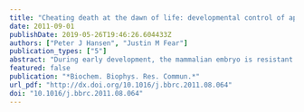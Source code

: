 ```yaml
---
title: "Cheating death at the dawn of life: developmental control of apoptotic repression in the preimplantation embryo"
date: 2011-09-01
publishDate: 2019-05-26T19:46:26.604433Z
authors: ["Peter J Hansen", "Justin M Fear"]
publication_types: ["5"]
abstract: "During early development, the mammalian embryo is resistant to pro-apoptotic signals because of biochemical properties of the mitochondrion and nucleus. Mitochondria of the bovine two-cell embryo are resistant to depolarization because of low amounts of the proapoptotic protein BAX and high concentrations of the anti-apoptotic protein BCL2. As development proceeds, BAX content increases, BCL2 content declines, and mitochondria becomes capable of pore formation and depolarization in response to pro-apoptotic signals. The nucleus of the two-cell embryo is resistant to degradation by the DNase DFFB because epigenetic modifications, including DNA methylation and histone deacetylation, mask internucleosomal sites for DNA cleavage. Blastomere DNA becomes progressively less methylated during development so that DNA becomes accessible to cleavage by DFFB."
featured: false
publication: "*Biochem. Biophys. Res. Commun.*"
url_pdf: "http://dx.doi.org/10.1016/j.bbrc.2011.08.064"
doi: "10.1016/j.bbrc.2011.08.064"
---
```


